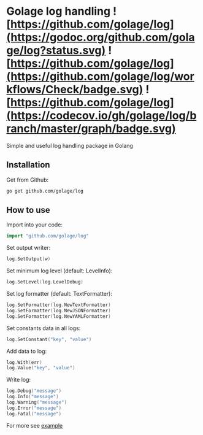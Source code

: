# Golage log handling ![https://github.com/golage/log](https://godoc.org/github.com/golage/log?status.svg) ![https://github.com/golage/log](https://github.com/golage/log/workflows/Check/badge.svg) ![https://github.com/golage/log](https://codecov.io/gh/golage/log/branch/master/graph/badge.svg)
Simple and useful log handling package in Golang

## Installation
Get from Github:
```bash
go get github.com/golage/log
```

## How to use
Import into your code:
```go
import "github.com/golage/log"
```
Set output writer:
```go
log.SetOutput(w)
```
Set minimum log level (default: LevelInfo):
```go
log.SetLevel(log.LevelDebug)
```
Set log formatter (default: TextFormatter):
```go
log.SetFormatter(log.NewTextFormatter)
log.SetFormatter(log.NewJSONFormatter)
log.SetFormatter(log.NewYAMLFormatter)
```
Set constants data in all logs:
```go
log.SetConstant("key", "value")
```
Add data to log:
```go
log.With(err)
log.Value("key", "value")
```
Write log:
```go
log.Debug("message")
log.Info("message")
log.Warning("message")
log.Error("message")
log.Fatal("message")
```
For more see [example](examples/main.go)